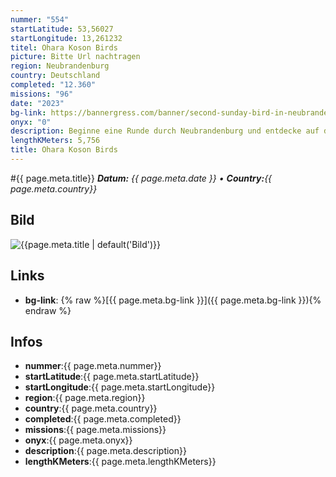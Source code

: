 ```yaml
---
nummer: "554"
startLatitude: 53,56027
startLongitude: 13,261232
titel: Ohara Koson Birds
picture: Bitte Url nachtragen
region: Neubrandenburg
country: Deutschland
completed: "12.360"
missions: "96"
date: "2023"
bg-link: https://bannergress.com/banner/second-sunday-bird-in-neubrandenburg-fff5
onyx: "0"
description: Beginne eine Runde durch Neubrandenburg und entdecke auf deiner Runde Sehenswürdigkeiten und Denkmäler der Stadt Neubrandenburg. Starte am Bahnhof deine Runde
lengthKMeters: 5,756
title: Ohara Koson Birds
---
```


#{{ page.meta.title}}
_**Datum:** {{ page.meta.date }} • **Country:**{{ page.meta.country}}_

## Bild
![{{page.meta.title | default('Bild')}}]({{page.meta.picture}})

## Links
- **bg-link**: {% raw %}[{{ page.meta.bg-link }}]({{ page.meta.bg-link }}){% endraw %}

## Infos
- **nummer**:{{ page.meta.nummer}}
- **startLatitude**:{{ page.meta.startLatitude}}
- **startLongitude**:{{ page.meta.startLongitude}}
- **region**:{{ page.meta.region}}
- **country**:{{ page.meta.country}}
- **completed**:{{ page.meta.completed}}
- **missions**:{{ page.meta.missions}}
- **onyx**:{{ page.meta.onyx}}
- **description**:{{ page.meta.description}}
- **lengthKMeters**:{{ page.meta.lengthKMeters}}

